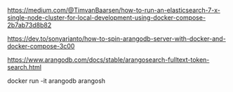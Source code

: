 https://medium.com/@TimvanBaarsen/how-to-run-an-elasticsearch-7-x-single-node-cluster-for-local-development-using-docker-compose-2b7ab73d8b82

https://dev.to/sonyarianto/how-to-spin-arangodb-server-with-docker-and-docker-compose-3c00

https://www.arangodb.com/docs/stable/arangosearch-fulltext-token-search.html

docker run -it arangodb arangosh